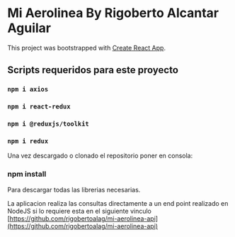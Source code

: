 # Mi Aerolinea By Rigoberto Alcantar Aguilar

This project was bootstrapped with [Create React App](https://github.com/facebook/create-react-app).

## Scripts requeridos para este proyecto

### `npm i axios`
### `npm i react-redux`
### `npm i @reduxjs/toolkit`
### `npm i redux`


Una vez descargado o clonado el repositorio poner en consola: 

### npm install

Para descargar todas las librerias necesarias.

La aplicacion realiza las consultas directamente a un end point realizado en NodeJS si lo requiere esta en el siguiente vinculo
[https://github.com/rigobertoalag/mi-aerolinea-api](https://github.com/rigobertoalag/mi-aerolinea-api)
